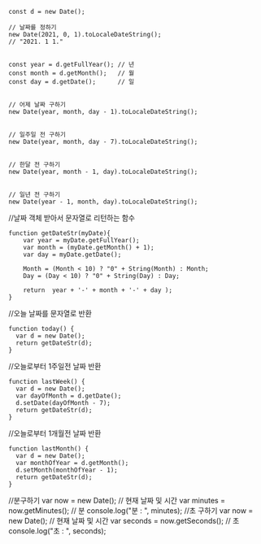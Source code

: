 ```
const d = new Date();

// 날짜를 정하기
new Date(2021, 0, 1).toLocaleDateString();
// "2021. 1 1."


const year = d.getFullYear(); // 년
const month = d.getMonth();   // 월
const day = d.getDate();      // 일


// 어제 날짜 구하기
new Date(year, month, day - 1).toLocaleDateString();


// 일주일 전 구하기
new Date(year, month, day - 7).toLocaleDateString();


// 한달 전 구하기
new Date(year, month - 1, day).toLocaleDateString();


// 일년 전 구하기
new Date(year - 1, month, day).toLocaleDateString();
```

//날짜 객체 받아서 문자열로 리턴하는 함수

```
function getDateStr(myDate){
	var year = myDate.getFullYear();
	var month = (myDate.getMonth() + 1);
	var day = myDate.getDate();

	Month = (Month < 10) ? "0" + String(Month) : Month;
	Day = (Day < 10) ? "0" + String(Day) : Day;

	return  year + '-' + month + '-' + day );
}
```

//오늘 날짜를 문자열로 반환

```
function today() {
  var d = new Date();
  return getDateStr(d);
}
```

//오늘로부터 1주일전 날짜 반환

```
function lastWeek() {
  var d = new Date();
  var dayOfMonth = d.getDate();
  d.setDate(dayOfMonth - 7);
  return getDateStr(d);
}
```

//오늘로부터 1개월전 날짜 반환

```
function lastMonth() {
  var d = new Date();
  var monthOfYear = d.getMonth();
  d.setMonth(monthOfYear - 1);
  return getDateStr(d);
}
```

//분구하기
var now = new Date(); // 현재 날짜 및 시간
var minutes = now.getMinutes(); // 분
console.log("분 : ", minutes);
//초 구하기
var now = new Date(); // 현재 날짜 및 시간
var seconds = now.getSeconds(); // 초
console.log("초 : ", seconds);
